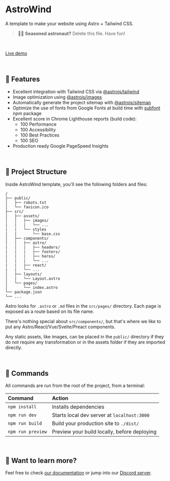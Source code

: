 # AstroWind

A template to make your website using Astro + Tailwind CSS.

> 🧑‍🚀 **Seasoned astronaut?** Delete this file. Have fun!

<br>

[Live demo](https://astrowind.vercel.app/)

<br>

## 🚀 Features

- Excellent integration with Tailwind CSS via [@astrojs/tailwind](https://docs.astro.build/en/guides/integrations-guide/tailwind/)
- Image optimization using [@astrojs/images](https://docs.astro.build/en/guides/integrations-guide/image/)
- Automatically generate the project sitemap with [@astrojs/sitemap](https://docs.astro.build/en/guides/integrations-guide/sitemap/)
- Optimize the use of fonts from Google Fonts at build time with [subfont](https://www.npmjs.com/package/subfont) npm package
- Excellent score in Chrome Lighthouse reports (build code):
  - 100 Performance
  - 100 Accessibility
  - 100 Best Practices
  - 100 SEO
- Production ready Google PageSpeed Insights

<br>

## 🚀 Project Structure

Inside AstroWind template, you'll see the following folders and files:

```
/
├── public/
│   ├── robots.txt
│   └── favicon.ico
├── src/
│   ├── assets/
│   │   ├── images/
|   |   |   └── ...
|   |   └── styles
|   |       └── base.css
│   ├── components/
│   │   ├── astro/
|   |   |   ├── headers/
|   |   |   ├── footers/
|   |   |   ├── heros/
|   |   |   └── ...
|   |   ├── react/
|   |   └── ...
│   ├── layouts/
│   |   └── Layout.astro
│   └── pages/
│       └── index.astro
└── package.json
└── ...
```

Astro looks for `.astro` or `.md` files in the `src/pages/` directory. Each page is exposed as a route based on its file name.

There's nothing special about `src/components/`, but that's where we like to put any Astro/React/Vue/Svelte/Preact components.

Any static assets, like images, can be placed in the `public/` directory if they do not require any transformation or in the assets folder if they are imported directly.

<br>

## 🧞 Commands

All commands are run from the root of the project, from a terminal:

| Command           | Action                                       |
| :---------------- | :------------------------------------------- |
| `npm install`     | Installs dependencies                        |
| `npm run dev`     | Starts local dev server at `localhost:3000`  |
| `npm run build`   | Build your production site to `./dist/`      |
| `npm run preview` | Preview your build locally, before deploying |

<br>

## 👀 Want to learn more?

Feel free to check [our documentation](https://docs.astro.build) or jump into our [Discord server](https://astro.build/chat).
